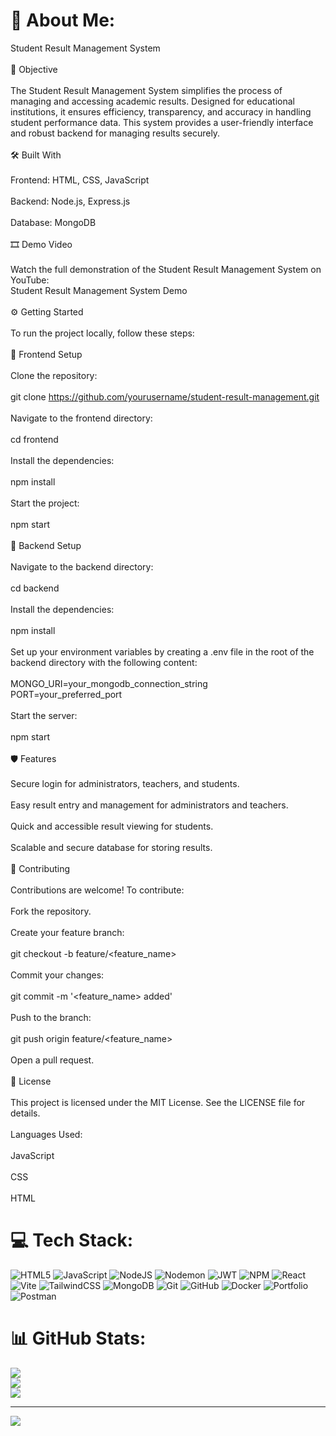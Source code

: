 # 💫 About Me:
Student Result Management System<br><br>🎯 Objective<br><br>The Student Result Management System simplifies the process of managing and accessing academic results. Designed for educational institutions, it ensures efficiency, transparency, and accuracy in handling student performance data. This system provides a user-friendly interface and robust backend for managing results securely.<br><br>🛠️ Built With<br><br>Frontend: HTML, CSS, JavaScript<br><br>Backend: Node.js, Express.js<br><br>Database: MongoDB<br><br>🎞️ Demo Video<br><br>Watch the full demonstration of the Student Result Management System on YouTube:<br>Student Result Management System Demo<br><br>⚙️ Getting Started<br><br>To run the project locally, follow these steps:<br><br>🚀 Frontend Setup<br><br>Clone the repository:<br><br>git clone https://github.com/yourusername/student-result-management.git<br><br>Navigate to the frontend directory:<br><br>cd frontend<br><br>Install the dependencies:<br><br>npm install<br><br>Start the project:<br><br>npm start<br><br>🔧 Backend Setup<br><br>Navigate to the backend directory:<br><br>cd backend<br><br>Install the dependencies:<br><br>npm install<br><br>Set up your environment variables by creating a .env file in the root of the backend directory with the following content:<br><br>MONGO_URI=your_mongodb_connection_string<br>PORT=your_preferred_port<br><br>Start the server:<br><br>npm start<br><br>🛡️ Features<br><br>Secure login for administrators, teachers, and students.<br><br>Easy result entry and management for administrators and teachers.<br><br>Quick and accessible result viewing for students.<br><br>Scalable and secure database for storing results.<br><br>🤝 Contributing<br><br>Contributions are welcome! To contribute:<br><br>Fork the repository.<br><br>Create your feature branch:<br><br>git checkout -b feature/<feature_name><br><br>Commit your changes:<br><br>git commit -m '<feature_name> added'<br><br>Push to the branch:<br><br>git push origin feature/<feature_name><br><br>Open a pull request.<br><br>📄 License<br><br>This project is licensed under the MIT License. See the LICENSE file for details.<br><br>Languages Used:<br><br>JavaScript<br><br>CSS<br><br>HTML


# 💻 Tech Stack:
![HTML5](https://img.shields.io/badge/html5-%23E34F26.svg?style=for-the-badge&logo=html5&logoColor=white) ![JavaScript](https://img.shields.io/badge/javascript-%23323330.svg?style=for-the-badge&logo=javascript&logoColor=%23F7DF1E) ![NodeJS](https://img.shields.io/badge/node.js-6DA55F?style=for-the-badge&logo=node.js&logoColor=white) ![Nodemon](https://img.shields.io/badge/NODEMON-%23323330.svg?style=for-the-badge&logo=nodemon&logoColor=%BBDEAD) ![JWT](https://img.shields.io/badge/JWT-black?style=for-the-badge&logo=JSON%20web%20tokens) ![NPM](https://img.shields.io/badge/NPM-%23CB3837.svg?style=for-the-badge&logo=npm&logoColor=white) ![React](https://img.shields.io/badge/react-%2320232a.svg?style=for-the-badge&logo=react&logoColor=%2361DAFB) ![Vite](https://img.shields.io/badge/vite-%23646CFF.svg?style=for-the-badge&logo=vite&logoColor=white) ![TailwindCSS](https://img.shields.io/badge/tailwindcss-%2338B2AC.svg?style=for-the-badge&logo=tailwind-css&logoColor=white) ![MongoDB](https://img.shields.io/badge/MongoDB-%234ea94b.svg?style=for-the-badge&logo=mongodb&logoColor=white) ![Git](https://img.shields.io/badge/git-%23F05033.svg?style=for-the-badge&logo=git&logoColor=white) ![GitHub](https://img.shields.io/badge/github-%23121011.svg?style=for-the-badge&logo=github&logoColor=white) ![Docker](https://img.shields.io/badge/docker-%230db7ed.svg?style=for-the-badge&logo=docker&logoColor=white) ![Portfolio](https://img.shields.io/badge/Portfolio-%23000000.svg?style=for-the-badge&logo=firefox&logoColor=#FF7139) ![Postman](https://img.shields.io/badge/Postman-FF6C37?style=for-the-badge&logo=postman&logoColor=white)
# 📊 GitHub Stats:
![](https://github-readme-stats.vercel.app/api?username=akhilchandps&theme=dark&hide_border=false&include_all_commits=false&count_private=false)<br/>
![](https://github-readme-streak-stats.herokuapp.com/?user=akhilchandps&theme=dark&hide_border=false)<br/>
![](https://github-readme-stats.vercel.app/api/top-langs/?username=akhilchandps&theme=dark&hide_border=false&include_all_commits=false&count_private=false&layout=compact)

---
[![](https://visitcount.itsvg.in/api?id=akhilchandps&icon=0&color=0)](https://visitcount.itsvg.in)

<!-- Proudly created with GPRM ( https://gprm.itsvg.in ) -->
